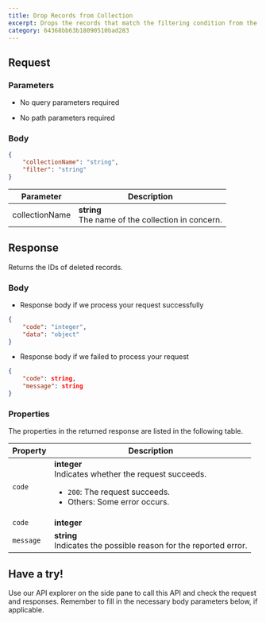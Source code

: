 ```yaml
---
title: Drop Records from Collection
excerpt: Drops the records that match the filtering condition from the specified collection.
category: 64368bb63b18090510bad283
---
```


## Request

### Parameters

- No query parameters required



- No path parameters required

### Body

```json
{
    "collectionName": "string",
    "filter": "string"
}
```

| Parameter        | Description                                                                               |
|------------------|-------------------------------------------------------------------------------------------|
| collectionName  | **string**<br>The name of the collection in concern. || filter  | **string**<br>The filtering condition for the deletion. |



## Response

Returns the IDs of deleted records.

### Body

- Response body if we process your request successfully

```json
{
    "code": "integer",
    "data": "object"
}
```

- Response body if we failed to process your request

```json
{
    "code": string,
    "message": string
}
```

### Properties

The properties in the returned response are listed in the following table.

| Property | Description                                                                                                                                  |
|----------|----------------------------------------------------------------------------------------------------------------------------------------------|
| `code`     | **integer**<br>Indicates whether the request succeeds.<br><ul><li>`200`: The request succeeds.</li><li>Others: Some error occurs.</li></ul> |
| `code` | **integer**<br> || `data` | **object**<br> |
| `message`  | **string**<br>Indicates the possible reason for the reported error. |

## Have a try!

Use our API explorer on the side pane to call this API and check the request and responses. Remember to fill in the necessary body parameters below, if applicable.